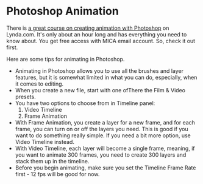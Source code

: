 # Photoshop Animation

There is [a great course on creating animation with Photoshop](https://www.lynda.com/After-Effects-tutorials/Motion-Graphics-Loops-01-Photoshop-Techniques/483234-2.html) on Lynda.com. It's only about an hour long and has everything you need to know about. You get free access with MICA email account. So, check it out first.

Here are some tips for animating in Photoshop.

- Animating in Photoshop allows you to use all the brushes and layer features, but it is somewhat limited in what you can do, especially, when it comes to editing.
- When you create a new file, start with one ofThere the Film & Video presets.
- You have two options to choose from in Timeline panel:
    1. Video Timeline
    1. Frame Animation
- With Frame Animation, you create a layer for a new frame, and for each frame, you can turn on or off the layers you need. This is good if you want to do something really simple. If you need a bit more option, use Video Timeline instead.
- With Video Timeline, each layer will become a single frame, meaning, if you want to animate 300 frames, you need to create 300 layers and stack them up in the timeline.
- Before you begin animating, make sure you set the Timeline Frame Rate first - 12 fps will be good for now.


